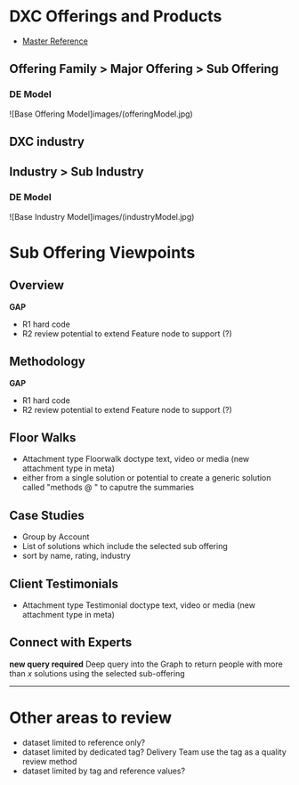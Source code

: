 
# DXC Offerings and Products

- [Master Reference](https://my.dxc.com/our-company/global-functions/integrated-workforce-management/infrastructure-and-support/knowledge-management/km_taxonomy_classification.html)

## Offering Family > Major Offering > Sub Offering

### DE Model
![Base Offering Model]images/(offeringModel.jpg)

## DXC industry

## Industry > Sub Industry

### DE Model
![Base Industry Model]images/(industryModel.jpg)

# Sub Offering Viewpoints

## Overview
**GAP**
- R1 hard code
- R2 review potential to extend Feature node to support (?)

## Methodology
**GAP**
- R1 hard code
- R2 review potential to extend Feature node to support (?)

## Floor Walks
- Attachment type Floorwalk doctype text, video or media (new attachment type in meta)
- either from a single solution or potential to create a generic solution called "methods @ <client>" to caputre the summaries

## Case Studies
- Group by Account
- List of solutions which include the selected sub offering
- sort by name, rating, industry

## Client Testimonials
- Attachment type Testimonial doctype text, video or media (new attachment type in meta)

## Connect with Experts
**new query required**
Deep query into the Graph to return people with more than _x_ solutions using the selected sub-offering


--- 
# Other areas to review
- dataset limited to reference only?
- dataset limited by dedicated tag?   Delivery Team use the tag as a quality review method
- dataset limited by tag and reference values?
